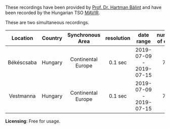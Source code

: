 These recordings have been provided by [Prof. Dr. Hartman Bálint](www.vet.bme.hu) and have been recorded by the Hungarian TSO [MAVIR](https://www.mavir.hu/web/mavir-en).

These are two simultaneous recordings.

| Location | Country | Synchronous Area | resolution |  date range | number of days | direct link | size (mb) |
|:---:|:---:|:---:|:---:|:---:|:---:|:---:|:---:|
| Békéscsaba | Hungary | Continental Europe | 0.1 sec |  2019-07-09 - 2019-07-15 | 7.0  | [OSF link](https://osf.io/pywx7/download) | 19.2 |
| Vestmanna | Hungary  | Continental Europe| 0.1 sec |  2019-07-09 - 2019-07-15 | 7.0  | [OSF link](https://osf.io/u9ekr/download) | 18.8 |


**Licensing**: Free for usage.
